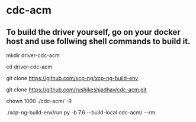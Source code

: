 # cdc-acm

## To build the driver yourself, go on your docker host and use follwing shell commands to build it.

mkdir driver-cdc-acm

cd driver-cdc-acm

git clone https://github.com/xcp-ng/xcp-ng-build-env

git clone https://github.com/rushikeshjadhav/cdc-acm.git

chown 1000 ./cdc-acm/ -R

./xcp-ng-build-env/run.py -b 7.6 --build-local cdc-acm/ --rm
